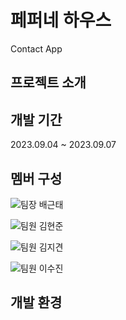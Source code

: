 # 페퍼네 하우스
Contact App
## 프로젝트 소개

## 개발 기간
2023.09.04 ~ 2023.09.07

## 멤버 구성
![팀장 배근태](https://github.com/kt2790)


![팀원 김현준](https://github.com/boomshh)


![팀원 김지견](https://github.com/Odin5din/)


![팀원 이수진](https://github.com/sooj36)


## 개발 환경
